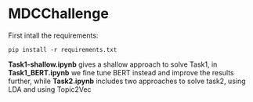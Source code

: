 # MDCChallenge

First intall the requirements:
```
pip install -r requirements.txt
```
**Task1-shallow.ipynb** gives a shallow approach to solve Task1, in **Task1_BERT.ipynb** we fine tune BERT instead and improve the results further, while **Task2.ipynb** includes two approaches to solve task2, using LDA and using Topic2Vec
